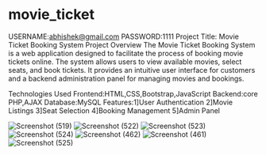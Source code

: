 # movie_ticket
USERNAME:abhishek@gmail.com
PASSWORD:1111
Project Title: Movie Ticket Booking System
Project Overview
The Movie Ticket Booking System is a web application designed to facilitate the process of booking movie tickets online. The system allows users to view available movies, select seats, and book tickets. It provides an intuitive user interface for customers and a backend administration panel for managing movies and bookings.

Technologies Used
Frontend:HTML,CSS,Bootstrap,JavaScript
Backend:core PHP,AJAX
Database:MySQL
Features:1]User Authentication 2]Movie Listings 3]Seat Selection 4]Booking Management 5]Admin Panel

![Screenshot (519)](https://github.com/user-attachments/assets/1644280c-1496-43a3-ac04-42f1525346ef)
![Screenshot (522)](https://github.com/user-attachments/assets/ac88a6ca-34d0-4dd6-8dfd-6a0ed98a2171)
![Screenshot (523)](https://github.com/user-attachments/assets/1fecb124-ccb1-49b7-a508-1926551942b8)
![Screenshot (524)](https://github.com/user-attachments/assets/84692415-63ac-403e-b5de-5850525f3873)
![Screenshot (462)](https://github.com/user-attachments/assets/15028601-da3e-4e7e-978e-2174dab5fa55)
![Screenshot (461)](https://github.com/user-attachments/assets/fa0d847f-419c-4795-81fb-a9c86362b433)
![Screenshot (525)](https://github.com/user-attachments/assets/9090dad5-a683-4d7f-a852-35fa4f366bd0)
